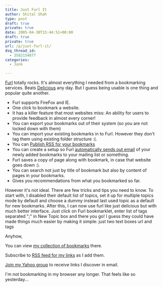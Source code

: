 ```yaml
---
title: Just Furl It
author: Shital Shah
type: post
draft: true
private: true
date: 2005-04-30T15:44:51+00:00
draft: true
private: true
url: /p/just-furl-it/
dsq_thread_id:
  - 3582154877
categories:
  - Junk

---
```

[Furl][1] totally rocks. It's almost everything I needed from a bookmarking services. Beats [Delicious][2] any day. But I guess being usable is one thing and popular quite another.

  * Furl supports FireFox and IE.
  * One click to bookmark a website.
  * It has a killer feature that most websites miss: An ability for users to provide feedback in almost every corner!
  * You can export your bookmarks out of their system (so you are not locked down with them)
  * You can import your existing bookmarks in to Furl. However they don't tag them using existing folder structure :(.
  * You can [Publish RSS for your bookmarks][3]
  * You can create a setup so Furl [automatically sends out email][4] of your newly added bookmarks to your mailing list or something.
  * Furl saves a copy of page along with bookmark, in case that website goes down :).
  * You can search not just by title of bookmark but also by content of pages in your bookmarks.
  * Gives you recommendations from what you bookmarked so far.

However it's not ideal. There are few tricks and tips you need to know. To start with, I disabled their default list of topics, set it up for multiple topics mode by default and choose a dummy instead last used topic as a default for new bookmarks. After this, I can now use furl like just delicious but with much better interface. Just click on Furl bookmarklet, enter list of tags separated ";" in New Topic box and there you go! I guess they could have made things much easier by making it simple: just two text boxes url and tags

Anyhow,

You can view [my collection of bookmarks][5] there.

Subscribe to [RSS feed for my links][6] as I add them.

[Join my Yahoo group][7] to receive links I discover in email.

I'm not bookmarking in my browser any longer. That feels like so yesterday...

 [1]: http://www.furl.net
 [2]: http://del.icio.us
 [3]: http://www.furl.net/faq.jsp#rss
 [4]: %20http://www.furl.net/faq.jsp#rs
 [5]: http://www.furl.net/members/sytelus
 [6]: http://www.furl.net/members/sytelus/rss.xml
 [7]: http://groups.yahoo.com/group/shital/